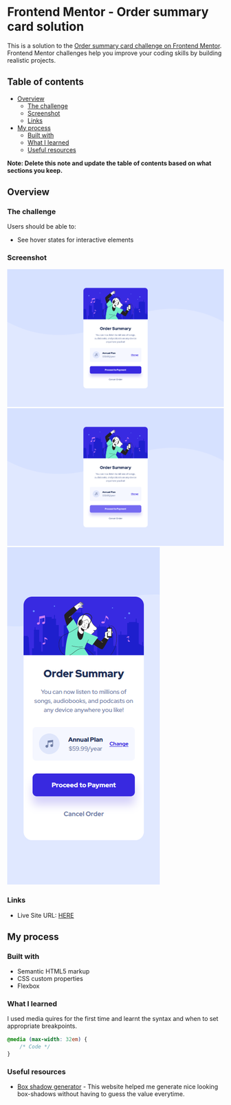 # Frontend Mentor - Order summary card solution

This is a solution to the [Order summary card challenge on Frontend Mentor](https://www.frontendmentor.io/challenges/order-summary-component-QlPmajDUj). Frontend Mentor challenges help you improve your coding skills by building realistic projects.

## Table of contents

-   [Overview](#overview)
    -   [The challenge](#the-challenge)
    -   [Screenshot](#screenshot)
    -   [Links](#links)
-   [My process](#my-process)
    -   [Built with](#built-with)
    -   [What I learned](#what-i-learned)
    -   [Useful resources](#useful-resources)

**Note: Delete this note and update the table of contents based on what sections you keep.**

## Overview

### The challenge

Users should be able to:

-   See hover states for interactive elements

### Screenshot

![](res/sc1.png)
![](res/sc3.png)
![](res/sc2.png)

### Links

-   Live Site URL: [HERE](https://dulcet-fenglisu-43cec3.netlify.app/)

## My process

### Built with

-   Semantic HTML5 markup
-   CSS custom properties
-   Flexbox

### What I learned

I used media quires for the first time and learnt the syntax and when to set appropriate breakpoints.

```css
@media (max-width: 32em) {
    /* Code */
}
```

### Useful resources

-   [Box shadow generator](https://cssgenerator.org/box-shadow-css-generator.html) - This website helped me generate nice looking box-shadows without having to guess the value everytime.
